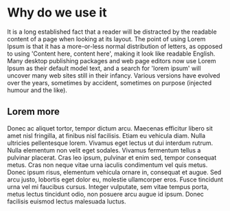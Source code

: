 # Why do we use it

It is a long established fact that a reader will be distracted by the readable content of a page when looking at its layout. The point of using Lorem Ipsum is that it has a more-or-less normal distribution of letters, as opposed to using 'Content here, content here', making it look like readable English. Many desktop publishing packages and web page editors now use Lorem Ipsum as their default model text, and a search for 'lorem ipsum' will uncover many web sites still in their infancy. Various versions have evolved over the years, sometimes by accident, sometimes on purpose (injected humour and the like).

## Lorem more

Donec ac aliquet tortor, tempor dictum arcu. Maecenas efficitur libero sit amet nisl fringilla, at finibus nisl facilisis. Etiam eu vehicula diam. Nulla ultricies pellentesque lorem. Vivamus eget lectus ut dui interdum rutrum. Nulla elementum non velit eget sodales. Vivamus fermentum tellus a pulvinar placerat. Cras leo ipsum, pulvinar et enim sed, tempor consequat metus. Cras non neque vitae urna iaculis condimentum vel quis metus. Donec ipsum risus, elementum vehicula ornare in, consequat et augue. Sed arcu justo, lobortis eget dolor eu, molestie ullamcorper eros. Fusce tincidunt urna vel mi faucibus cursus. Integer vulputate, sem vitae tempus porta, metus lectus tincidunt odio, non posuere arcu augue id ipsum. Donec facilisis euismod lectus malesuada luctus.
